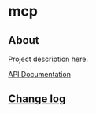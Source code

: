 # mcp

## About

Project description here.

[API Documentation](docs/source/api.md)

## [Change log](CHANGELOG.md)

